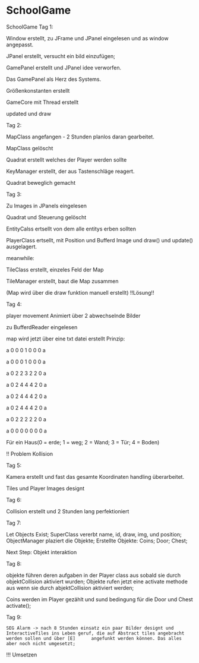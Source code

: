 # SchoolGame
SchoolGame
Tag 1:


  Window erstellt, zu JFrame und JPanel eingelesen und as window angepasst.
  
  JPanel erstellt, versucht ein bild einzufügen;
  
  GamePanel erstellt und  JPanel idee verworfen.
  
  Das GamePanel als Herz des Systems.
  
  Größenkonstanten erstellt
  
  GameCore mit Thread erstellt
  
  updated und draw
  
 
Tag 2:


  MapClass angefangen - 2 Stunden planlos daran gearbeitet.
  
  MapClass gelöscht
  
  Quadrat erstellt welches der Player werden sollte
  
  KeyManager erstellt, der aus Tastenschläge reagert.
  
  Quadrat beweglich gemacht
  
  
Tag 3:


  Zu Images in JPanels eingelesen
  
  Quadrat und Steuerung gelöscht
  
  EntityCalss ertsellt von dem alle entitys erben sollten
  
  PlayerClass ertsellt, mit Position und Bufferd Image und draw() und update() ausgelagert.
  
  
meanwhile: 


  TileClass erstellt, einzeles Feld der Map
  
  TileManager erstellt, baut die Map zusammen
  
  (Map wird über die draw funktion manuell erstellt) !!Lösung!!
  
  
Tag 4:

  
  player movement Animiert über 2 abwechselnde Bilder
  
  zu BufferdReader eingelesen
  
  map wird jetzt über eine txt datei erstellt Prinzip:
  
  a 0 0 0 1 0 0 0 a
  
  a 0 0 0 1 0 0 0 a
  
  a 0 2 2 3 2 2 0 a
  
  a 0 2 4 4 4 2 0 a
  
  a 0 2 4 4 4 2 0 a
  
  a 0 2 4 4 4 2 0 a
  
  a 0 2 2 2 2 2 0 a
  
  a 0 0 0 0 0 0 0 a
  
  Für ein Haus(0 = erde; 1 = weg; 2 = Wand; 3 = Tür; 4 = Boden)
  
  !! Problem Kollision
  
  
Tag 5:


  Kamera erstellt und fast das gesamte Koordinaten handling überarbeitet.
  
  Tiles und Player Images designt
  
Tag 6:

  Collision erstellt und 2 Stunden lang perfektioniert
  
Tag 7:
  
  Let Objects Exist; SuperClass vererbt name, id, draw, img, und position; ObjectManager plaziert die Objekte;
  Erstellte Objekte: Coins; Door; Chest;
  
  Next Step: Objekt interaktion
  
Tag 8: 
  
   objekte führen deren aufgaben in der Player class aus sobald sie durch objektCollision aktiviert wurden;
   Objekte rufen jetzt eine activate methode aus wenn sie durch abjektCollision aktiviert werden;
   
   Coins werden im Player gezählt und sund bedingung für die Door und Chest activate();
   
 Tag 9:
 
    SEG Alarm -> nach 8 Stunden einsatz ein paar Bilder designt und InteractiveTiles ins Leben geruf, die auf Abstract tiles angebracht werden sollen und über [E]      angefunkt werden können. Das alles aber noch nicht umgesetzt;
   
   !!! Umsetzen
 
